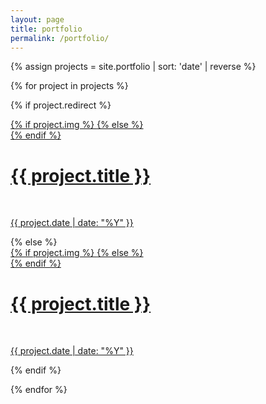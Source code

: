 ```yaml
---
layout: page
title: portfolio
permalink: /portfolio/
---
```

{% assign projects = site.portfolio | sort: 'date' | reverse %}

{% for project in projects %}

{% if project.redirect %}
<div class="project">
    <div class="thumbnail" style="background-image:url({{ project.img }})">
        <a href="{{ project.redirect }}" target="_blank">
        {% if project.img %}
        <!--
        <img class="thumbnail" src="{{ project.img }}"/>
        -->
        {% else %}
        <div class="thumbnail blankbox"></div>
        {% endif %}    
        <span>
            <h1>{{ project.title }}</h1>
            <br/>
            <p>{{ project.date | date: "%Y" }}</p>
        </span>
        </a>
    </div>
</div>
{% else %}

<div class="project ">
    <div class="thumbnail" style="background-image:url({{ project.img }})">
        <a href="{{ site.baseurl }}{{ project.url }}">
        {% if project.img %}
         <!--
        <img class="thumbnail" src="{{ project.img }}"/>
        -->
        {% else %}
        <div class="thumbnail blankbox"></div>
        {% endif %}    
        <span>
            <h1>{{ project.title }}</h1>
            <br/>
            <p>{{ project.date | date: "%Y" }}</p>
        </span>
        </a>
    </div>
</div>

{% endif %}

{% endfor %}
